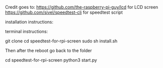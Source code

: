 Credit goes to:
https://github.com/the-raspberry-pi-guy/lcd for LCD screen
https://github.com/sivel/speedtest-cli for speedtest script

installation instructions:

terminal instructions:

git clone <url of this repo>
  cd speedtest-for-rpi-screen
  sudo sh install.sh
  
  Then after the reboot go back to the folder
  
  cd speedtest-for-rpi-screen
  python3 start.py
  
  
 
